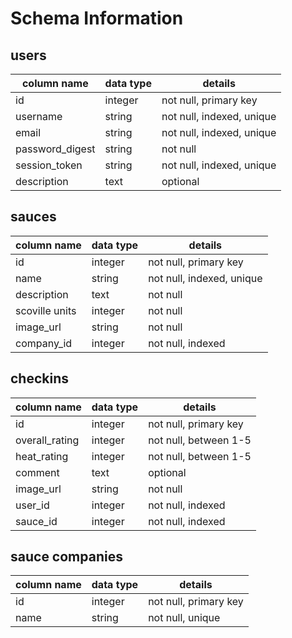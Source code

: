 # Schema Information

## users
column name     | data type | details
----------------|-----------|-----------------------
id              | integer   | not null, primary key
username        | string    | not null, indexed, unique
email           | string    | not null, indexed, unique
password_digest | string    | not null
session_token   | string    | not null, indexed, unique
description     | text      | optional

## sauces
| column name | data type | details                   |
|-------------|-----------|---------------------------|
| id          | integer   | not null, primary key     |
| name        | string    | not null, indexed, unique |
| description | text      | not null                  |
| scoville units | integer   | not null                  |
| image_url   | string    | not null                  |
| company_id  | integer   | not null, indexed         |


## checkins
| column name    | data type | details               |
|----------------|-----------|-----------------------|
| id             | integer   | not null, primary key |
| overall_rating | integer   | not null, between 1-5 |
| heat_rating    | integer   | not null, between 1-5 |
| comment        | text      | optional              |
| image_url      | string    | not null              |
| user_id        | integer   | not null, indexed     |
| sauce_id       | integer   | not null, indexed     |

## sauce companies
| column name | data type | details                   |
|-------------|-----------|---------------------------|
| id          | integer   | not null, primary key     |
| name        | string    | not null, unique          |
